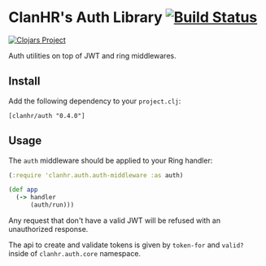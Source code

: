 # ClanHR's Auth Library [![Build Status](https://app.travis-ci.com/clanhr/auth.svg?branch=master)](https://app.travis-ci.com/clanhr/auth)

[![Clojars Project](http://clojars.org/clanhr/auth/latest-version.svg)](http://clojars.org/clanhr/auth)

Auth utilities on top of JWT and ring middlewares.

## Install

Add the following dependency to your `project.clj`:

    [clanhr/auth "0.4.0"]

## Usage

The `auth` middleware should be applied to your Ring handler:

```clojure
(:require 'clanhr.auth.auth-middleware :as auth)

(def app
  (-> handler
      (auth/run)))
```

Any request that don't have a valid JWT will be refused with an unauthorized response.

The api to create and validate tokens is given by `token-for` and `valid?` inside of `clanhr.auth.core` namespace.
